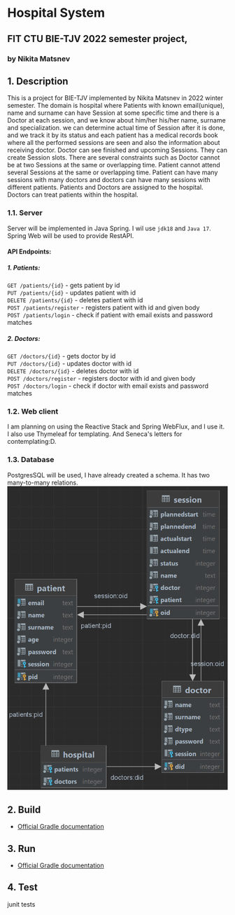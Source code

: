 # Hospital System
## FIT CTU BIE-TJV 2022 semester project,
### by Nikita Matsnev

## 1.  Description
    
This is a project for BIE-TJV implemented by Nikita Matsnev in 2022 winter semester.
The domain is hospital where Patients with known email(unique), name and surname can have 
Session at some specific time
and there is a Doctor at each session, and we know about him/her his/her name, surname and
specialization. we can determine actual time of Session after it is done, and we track it by its status 
and each patient has a medical records book where all the performed sessions are seen and also the information 
about receiving doctor. Doctor can see finished and upcoming Sessions. They can create Session slots.
There are several constraints such as Doctor cannot be at two Sessions at the same or overlapping time.
Patient cannot attend several Sessions at the same or overlapping time.
Patient can have many sessions with many doctors and doctors can have many sessions with different patients.
Patients and Doctors are assigned to the hospital. Doctors can treat patients within the hospital.

### 1.1. Server
Server will be implemented in Java Spring. I wil use `jdk18` and `Java 17`. Spring Web will be used
to provide RestAPI.

#### API Endpoints:
##### 1. Patients:
`GET /patients/{id}` - gets patient by id \
`PUT /patients/{id}` - updates patient with id \
`DELETE /patients/{id}` - deletes patient with id \
`POST /patients/register` - registers patient with id and given body \
`POST /patients/login` - check if patient with email exists and password matches
##### 2. Doctors:
`GET /doctors/{id}` - gets doctor by id \
`PUT /doctors/{id}` - updates doctor with id \
`DELETE /doctors/{id}` - deletes doctor with id \
`POST /doctors/register` - registers doctor with id and given body \
`POST /doctors/login` - check if doctor with email exists and password matches
### 1.2. Web client
I am planning on using the Reactive Stack and Spring WebFlux, and I use it. I also use Thymeleaf for templating. And Seneca's letters for contemplating:D.

### 1.3. Database
PostgresSQL will be used, I have already created a schema. It has two many-to-many relations.
![Scheme](databaseScheme.png)
## 2. Build
* [Official Gradle documentation](https://docs.gradle.org)
## 3. Run
* [Official Gradle documentation](https://docs.gradle.org)
## 4. Test
junit tests